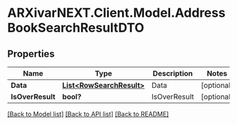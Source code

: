 # ARXivarNEXT.Client.Model.AddressBookSearchResultDTO
## Properties

Name | Type | Description | Notes
------------ | ------------- | ------------- | -------------
**Data** | [**List&lt;RowSearchResult&gt;**](RowSearchResult.md) | Data | [optional] 
**IsOverResult** | **bool?** | IsOverResult | [optional] 

[[Back to Model list]](../README.md#documentation-for-models) [[Back to API list]](../README.md#documentation-for-api-endpoints) [[Back to README]](../README.md)

